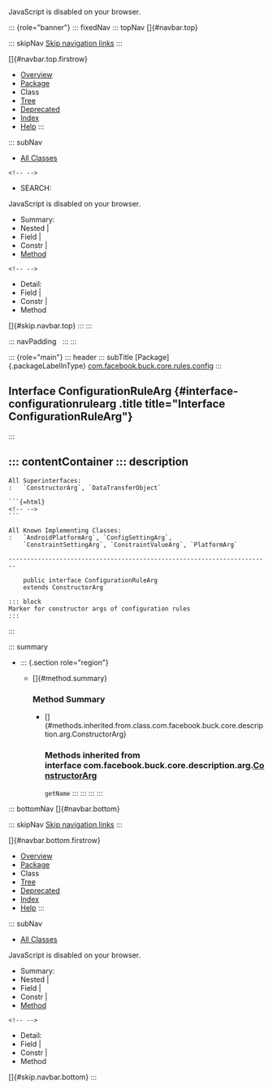<div>

JavaScript is disabled on your browser.

</div>

::: {role="banner"}
::: fixedNav
::: topNav
[]{#navbar.top}

::: skipNav
[Skip navigation links](#skip.navbar.top "Skip navigation links")
:::

[]{#navbar.top.firstrow}

-   [Overview](../../../../../../index.html)
-   [Package](package-summary.html)
-   Class
-   [Tree](package-tree.html)
-   [Deprecated](../../../../../../deprecated-list.html)
-   [Index](../../../../../../index-all.html)
-   [Help](../../../../../../help-doc.html)
:::

::: subNav
-   [All Classes](../../../../../../allclasses.html)

```{=html}
<!-- -->
```
-   SEARCH:

<div>

<div>

JavaScript is disabled on your browser.

</div>

</div>

<div>

-   Summary: 
-   Nested \| 
-   Field \| 
-   Constr \| 
-   [Method](#method.summary)

```{=html}
<!-- -->
```
-   Detail: 
-   Field \| 
-   Constr \| 
-   Method

</div>

[]{#skip.navbar.top}
:::
:::

::: navPadding
 
:::
:::

::: {role="main"}
::: header
::: subTitle
[Package]{.packageLabelInType} [com.facebook.buck.core.rules.config](package-summary.html)
:::

## Interface ConfigurationRuleArg {#interface-configurationrulearg .title title="Interface ConfigurationRuleArg"}
:::

::: contentContainer
::: description
-   

    All Superinterfaces:
    :   `ConstructorArg`, `DataTransferObject`

    ```{=html}
    <!-- -->
    ```

    All Known Implementing Classes:
    :   `AndroidPlatformArg`, `ConfigSettingArg`,
        `ConstraintSettingArg`, `ConstraintValueArg`, `PlatformArg`

    ------------------------------------------------------------------------

        public interface ConfigurationRuleArg
        extends ConstructorArg

    ::: block
    Marker for constructor args of configuration rules
    :::
:::

::: summary
-   ::: {.section role="region"}
    -   []{#method.summary}

        ### Method Summary

        -   []{#methods.inherited.from.class.com.facebook.buck.core.description.arg.ConstructorArg}

            ### Methods inherited from interface com.facebook.buck.core.description.arg.[ConstructorArg](../../description/arg/ConstructorArg.html "interface in com.facebook.buck.core.description.arg")

            `getName`
    :::
:::
:::
:::

::: bottomNav
[]{#navbar.bottom}

::: skipNav
[Skip navigation links](#skip.navbar.bottom "Skip navigation links")
:::

[]{#navbar.bottom.firstrow}

-   [Overview](../../../../../../index.html)
-   [Package](package-summary.html)
-   Class
-   [Tree](package-tree.html)
-   [Deprecated](../../../../../../deprecated-list.html)
-   [Index](../../../../../../index-all.html)
-   [Help](../../../../../../help-doc.html)
:::

::: subNav
-   [All Classes](../../../../../../allclasses.html)

<div>

<div>

JavaScript is disabled on your browser.

</div>

</div>

<div>

-   Summary: 
-   Nested \| 
-   Field \| 
-   Constr \| 
-   [Method](#method.summary)

```{=html}
<!-- -->
```
-   Detail: 
-   Field \| 
-   Constr \| 
-   Method

</div>

[]{#skip.navbar.bottom}
:::

